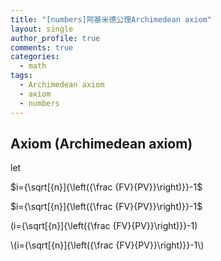 ```yaml
---
title: "[numbers]阿基米德公理Archimedean axiom"
layout: single
author_profile: true
comments: true
categories:
  - math
tags:
  - Archimedean axiom
  - axiom
  - numbers
---
```

## Axiom (Archimedean axiom)
let

$i={\sqrt[{n}]{\left({\frac {FV}{PV}}\right)}}-1$

\$i={\sqrt[{n}]{\left({\frac {FV}{PV}}\right)}}-1\$

\(i={\sqrt[{n}]{\left({\frac {FV}{PV}}\right)}}-1\)

\\(i={\sqrt[{n}]{\left({\frac {FV}{PV}}\right)}}-1\\)
